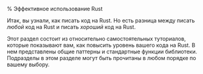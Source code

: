 % Эффективное использование Rust

Итак, вы узнали, как писать код на Rust. Но есть разница между писать *любой*
код на Rust и писать *хороший* код на Rust.

Этот раздел состоит из относительно самостоятельных туториалов, которые
показывают вам, как повысить уровень вашего кода на Rust. В нем представлены
общие паттерны и стандартные функции библиотеки. Подразделы в этом разделе могут
быть прочитаны в любом порядке по вашему выбору.
